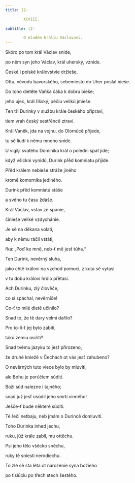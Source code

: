 ```yaml
---
title: |2-

        XCVIII.
      
subtitle: |2-

        O mladém králiu Václavovi.
---
```


Skóro po tom král Václav snide,

po něm syn jeho Václav, král uherský, vznide.

České i polské královstvie držieše,

Ottu, vévodu bavorského, sebemiesto do Uher poslal bieše.

Do toho dietěte Vaňka čáka k dobru bieše;

jeho ujec, král říšský, péčiu velikú jmieše.

Ten tři Durinky v službu krále českého připravi,

tiem vrah český sestřěncě ztravi.

Král Vaněk, jda na vojnu, do Olomúcě přijede,

tu sě liudí k němu mnoho snide.

U vigilji svatého Dominika král o poledni spat jide;

když všickni vynidú, Durink přěd komniatu přijide.

Přěd králem nebieše stráže jiného

kromě komorníka jediného.

Durink přěd komniatú stáše

a svého tu času ždáše.

Král Václav, vstav ze spanie,

činieše veliké vzdychánie.

Je sě na děkana volati,

aby k němu ráčil vstáti,

řka: „Poď ke mně, neb-ť mě jesť túha.“

Ten Durink, nevěrný sluha,

jako chtě královi na vzchod pomoci, z kuta sě vytasi

v tu dobu královi hrdlo přětasi.

Ach Durinku, zlý člověče,

co si spáchal, nevěrníče!

Co-ť to milé dietě učinilo?

Snad to, že tě dary velmi dařilo?

Pro to-li-ť jej bylo zabiti,

takú zemiu osiřiti?

Snad tvému jazyku to jesť přirozeno,

že druhé kniežě v Čechách ot vás jesť zahubeno?

O nevěrných tuto viece bylo by mluviti,

ale Bohu je porúčiem súditi.

Boží súd nalezne i tajného;

snad juž jesť osúdil jeho smrti vinného!

Ješče-ť bude některé súditi.

Té řeči netbaju, neb jmám o Durincě domluviti.

Toho Durinka inhed jechu,

ruku, júž krále zabil, mu ottěchu.

Psi jeho tělo všěcko sněchu,

ruky té sniesti nerodiechu.

To zlé sě sta léta ot narozenie syna božieho

po tisiúciu po třech stech šestého.
